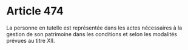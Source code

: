 # Article 474

La personne en tutelle est représentée dans les actes nécessaires à la gestion de son patrimoine dans les conditions et selon les modalités prévues au titre XII.